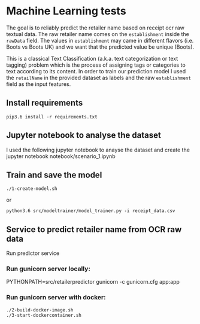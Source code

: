 # Machine Learning tests

The goal is to reliably predict the retailer name based on receipt ocr raw textual data. 
The raw retailer name comes on the `establishment` inside the `rawData` field. 
The values in `establishment` may came in different flavors (i.e. Boots vs Boots UK) and we want that the predicted value be unique (Boots).

This is a classical Text Classification (a.k.a. text categorization or text tagging) problem which is the process of assigning tags or categories to text according to its content.
In order to train our prediction model I used the `retailName` in the provided dataset as labels and the raw `establishment` field as the input features.

## Install requirements

    pip3.6 install -r requirements.txt 

## Jupyter notebook to analyse the dataset

I used the following jupyter notebook to anayse the dataset and create the
    jupyter notebook notebook/scenario_1.ipynb

## Train and save the model

    ./1-create-model.sh
or

    python3.6 src/modeltrainer/model_trainer.py -i receipt_data.csv 

## Service to predict retailer name from OCR raw data

   Run predictor service

### Run gunicorn server locally:

PYTHONPATH=src/retailerpredictor gunicorn -c gunicorn.cfg app:app 
    
### Run gunicorn server with docker:

    ./2-build-docker-image.sh
    ./3-start-dockercontainer.sh

